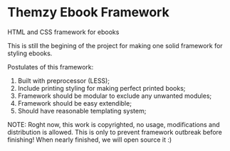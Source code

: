 # Themzy Ebook Framework

HTML and CSS framework for ebooks

This is still the begining of the project for making one solid framework for styling ebooks.

Postulates of this framework:
1. Built with preprocessor (LESS);
2. Include printing styling for making perfect printed books;
3. Framework should be modular to exclude any unwanted modules;
4. Framework should be easy extendible;
5. Should have reasonable templating system;


NOTE: Roght now, this work is copyrighted, no usage, modifications and distribution is allowed. This is only to prevent framework outbreak before finishing! When nearly finished, we will open source it :)
